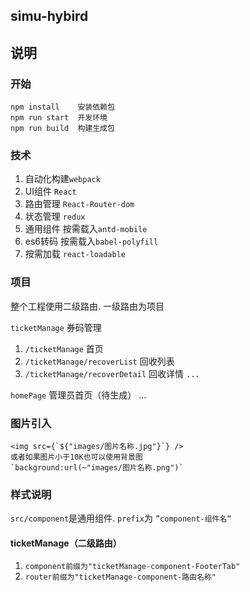 ## simu-hybird

## 说明

### 开始
```
npm install    安装依赖包
npm run start  开发环境
npm run build  构建生成包
```
### 技术

1. 自动化构建`webpack`
2. UI组件 `React`
3. 路由管理 `React-Router-dom`
4. 状态管理 `redux`
5. 通用组件 按需载入`antd-mobile`
6. es6转码 按需载入`babel-polyfill`
7. 按需加载 `react-loadable`

### 项目

整个工程使用二级路由. 一级路由为项目

`ticketManage` 券码管理

1. `/ticketManage` 首页
2. `/ticketManage/recoverList`   回收列表
3. `/ticketManage/recoverDetail` 回收详情
`...`

`homePage`  管理员首页（待生成）
...

### 图片引入

```
<img src={`${"images/图片名称.jpg"}`} />
或者如果图片小于10K也可以使用背景图
`background:url(~"images/图片名称.png")`
```

### 样式说明

`src/component`是通用组件. `prefix`为 `”component-组件名“`

#### ticketManage（二级路由）
1. `component前缀为"ticketManage-component-FooterTab"`
2. `router前缀为"ticketManage-component-路由名称"`







